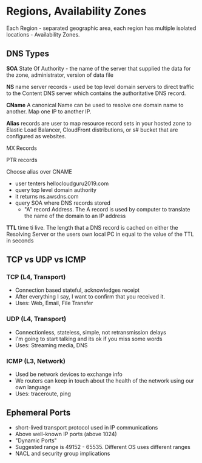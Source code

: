 # Regions, Availability Zones
Each Region - separated geographic area, each region has multiple isolated locations - Availability Zones. 

## DNS Types
__SOA__ State Of Authority  - the name of the server that supplied the data for the zone, administrator, version of data file 

__NS__ name server records - used be top level domain servers to direct traffic to the Content DNS server which contains the authoritative DNS record.

__CName__ A canonical Name can be used to resolve one domain name to another. Map one IP to another IP.

__Alias__ records are user to map resource record sets in your hosted zone to Elastic Load Balancer, CloudFront distributions, or s# bucket that are configured as websites.

MX Records

PTR records

Choose alias over CNAME

- user tenters hellocloudguru2019.com
- query top level domain authority 
- it returns ns.awsdns.com
- query SOA where DNS records stored
    - "A" record Address. The A record is used by computer to translate the name of the domain to an IP address


__TTL__ time ti live. The length that a DNS record is cached on either the Resolving Server or the users own local PC in equal to the value of the TTL in seconds

## TCP vs UDP vs ICMP
### TCP (L4, Transport)
- Connection based stateful, acknowledges receipt
- After everything I say, I want to confirm that you received it.
- Uses: Web, Email, File Transfer
### UDP (L4, Transport)
- Connectionless, stateless, simple, not retransmission delays
- I'm going to start talking and its ok if you miss some words
- Uses: Streaming media, DNS
### ICMP (L3, Network)
- Used be network devices to exchange info
- We routers can keep in touch about the health of the network using our own language
- Uses: traceroute, ping


## Ephemeral Ports
- short-lived transport protocol used in IP communications
- Above well-known IP ports (above 1024)
- "Dynamic Ports"
- Suggested range is 49152 - 65535. Different OS uses different ranges
- NACL and security group implications

